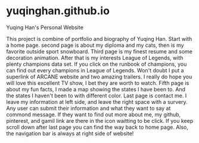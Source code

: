 # yuqinghan.github.io
Yuqing Han's Personal Website

This project is combine of portfolio and biography of Yuqing Han. Start with a home page. 
second page is about my diploma and my cats, then is my favorite outside sport snowboard.
Third page is my finest resume and some decoration animation.
After that is my interests League of Legends, with plenty champions data set. If you click on the runbook of champions, you can find out every champions in League of 
Legends. Won't doubt I put a superlink of ARCANE website and two amazing trailers. I really do hope you will love this excellent TV show, I bet they are worth to watch.
Fifth page is about my fun facts, I made a map showing the states I have been to. And the states I haven't been to with different color.
Last page is contact me. I leave my information at left side, and leave the right space with a survery. Any user can submit their information and what they want to say 
at commond message. If they want to find out more about me, my github, pinterest, and gamil link are there in the icon waitting to be click.
If you keep scroll down after last page you can find the way back to home page. Also, the navigation bar is always at right side of website!
